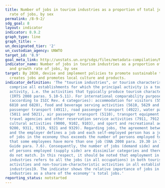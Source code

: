```yaml
---
title: Number of jobs in tourism industries as a proportion of total jobs and growth
  rate of jobs, by sex
permalink: /8-9-2/
sdg_goal: 8
layout: indicator
indicator: 8.9.2
graph_type: line
graph_title: ~
un_designated_tier: '2'
un_custodian_agency: UNWTO
target_id: '8.9'
goal_meta_link: http://unstats.un.org/sdgs/files/metadata-compilation/Metadata-Goal-8.pdf
indicator_name: Number of jobs in tourism industries as a proportion of total jobs
  and growth rate of jobs, by sex
target: By 2030, devise and implement policies to promote sustainable tourism that
  creates jobs and promotes local culture and products.
indicator_definition: 'The "tourism industries", or tourism characteristic industries,
  comprise all establishments for which the principal activity is a tourism characteristic
  activity, i.e. the activities that typically produce tourism characteristic products
  (IRTS 2008 paras. 5.10-5.11). For international comparability purposes these are
  (according to ISIC Rev. 4 categories): accommodation for visitors (5510, 5520, 5590,
  6810 and 6820), food and beverage serving activities (5610, 5629 and 5630), railway
  passenger transport (4911), road passenger transport (4922), water passenger transport
  (5011 and 5021), air passenger transport (5110), transport equipment rental (7710),
  travel agencies and other reservation service activities (7911, 7912 and 7990),
  cultural activities (9000, 9102, 9103), and sport and recreational activities (7721,
  9200, 9311, 9319, 9321 and 9329). Regarding jobs, the agreement between an employee
  and the employer defines a job and each self-employed person has a job. The number
  of jobs in the economy thus exceeds the number of persons employed to the extent
  that some employees have more than one job (SNA 2008 para. 19.30 in IRTS 2008 Compilation
  Guide para. 7.6). Consequently, the number of jobs (demand side) and the number
  of persons employed (supply side) are dissimilar categories and therefore usually
  do not match. In this respect, it should be noted that employment in the tourism
  industries refers to all the jobs (in all occupations) in both tourism-characteristic
  activities and non-tourism-characteristic activities in all establishments in tourism
  industries19. The indicator shows the relative importance of jobs in the tourism
  industries as a share of the economy''s total jobs.'
reporting_status: notstarted
---
```

